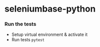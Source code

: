 # seleniumbase-python

### Run the tests
- Setup virtual environment & activate it
- Run tests `pytest` 
